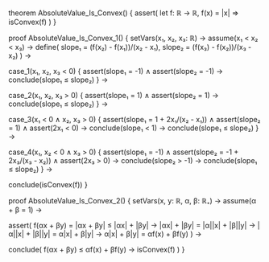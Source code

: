 theorem AbsoluteValue_Is_Convex() {
  assert(
    let f: ℝ → ℝ, f(x) = |x| ⇒
    isConvex(f)
  )
}

proof AbsoluteValue_Is_Convex_1() {
  setVars(x₁, x₂, x₃: ℝ) →
  assume(x₁ < x₂ < x₃) →
  define(
    slope₁ = (f(x₂) - f(x₁))/(x₂ - x₁),
    slope₂ = (f(x₃) - f(x₂))/(x₃ - x₂)
  ) →
  
  case_1(x₁, x₂, x₃ < 0) {
    assert(slope₁ = -1) ∧
    assert(slope₂ = -1) →
    conclude(slope₁ ≤ slope₂)
  } →

  case_2(x₁, x₂, x₃ > 0) {
    assert(slope₁ = 1) ∧
    assert(slope₂ = 1) →
    conclude(slope₁ ≤ slope₂)
  } →

  case_3(x₁ < 0 ∧ x₂, x₃ > 0) {
    assert(slope₁ = 1 + 2x₁/(x₂ - x₁)) ∧
    assert(slope₂ = 1) ∧
    assert(2x₁ < 0) →
    conclude(slope₁ < 1) →
    conclude(slope₁ ≤ slope₂)
  } →

  case_4(x₁, x₂ < 0 ∧ x₃ > 0) {
    assert(slope₁ = -1) ∧
    assert(slope₂ = -1 + 2x₃/(x₃ - x₂)) ∧
    assert(2x₃ > 0) →
    conclude(slope₂ > -1) →
    conclude(slope₁ ≤ slope₂)
  } →

  conclude(isConvex(f))
}

proof AbsoluteValue_Is_Convex_2() {
  setVars(x, y: ℝ, α, β: ℝ₊) →
  assume(α + β = 1) →
  
  assert(
    f(αx + βy) = |αx + βy| ≤ |αx| + |βy| →
    |αx| + |βy| = |α||x| + |β||y| →
    |α||x| + |β||y| = α|x| + β|y| →
    α|x| + β|y| = αf(x) + βf(y)
  ) →
  
  conclude(
    f(αx + βy) ≤ αf(x) + βf(y) →
    isConvex(f)
  )
}
